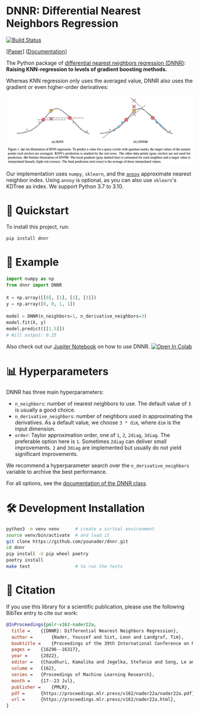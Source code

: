 # DNNR: Differential Nearest Neighbors Regression

[![Build Status](https://github.com/younader/dnnr/actions/workflows/dev.yml/badge.svg)](https://github.com/younader/dnnr/actions/workflows/dev.yml)

[[Paper](https://proceedings.mlr.press/v162/nader22a.html)]
[[Documentation](https://younader.github.io/dnnr/)]

The Python package of [differential nearest neighbors regression (DNNR)](https://proceedings.mlr.press/v162/nader22a.html): **Raising KNN-regression to levels of gradient boosting methods.**

Whereas KNN regression only uses the averaged value, DNNR also uses the gradient or even higher-order derivatives:

![KNN and DNNR Overview Image](knn_dnnr_overview.png)

Our implementation uses `numpy`, `sklearn`, and the [`annoy`](https://github.com/spotify/annoy) approximate nearest neighbor index. Using `annoy` is optional, as you can also use `sklearn`'s KDTree as index. We support Python 3.7 to 3.10.


# 🚀 Quickstart


To install this project, run:

```bash
pip install dnnr
```


# 🎉 Example

```python
import numpy as np
from dnnr import DNNR

X = np.array([[0], [1], [2], [3]])
y = np.array([0, 0, 1, 1])

model = DNNR(n_neighbors=1, n_derivative_neighbors=3)
model.fit(X, y)
model.predict([[1.5]])
# Will output: 0.25
```

Also check out our [Jupiter Notebook](./examples/dnnr_tutorial.ipynb) on how to use DNNR. [![Open In Colab](https://colab.research.google.com/assets/colab-badge.svg)](https://colab.research.google.com/github/younader/dnnr/blob/main/examples/dnnr_tutorial.ipynb)


# 📊 Hyperparameters

DNNR has three main hyperparameters:

* `n_neighbors`: number of nearest neighbors to use. The default value of
      `3` is usually a good choice.
* `n_derivative_neighbors`: number of neighbors used in approximating the
      derivatives. As a default value, we choose `3 * dim`, where `dim` is
      the input dimension.
* `order`: Taylor approximation order, one of `1`, `2`, `2diag`, `3diag`.
      The preferable option here is `1`. Sometimes `2diag` can deliver
      small improvements. `2` and `3diag` are implemented but usually do
      not yield significant improvements.

We recommend a hyperparameter search over the `n_derivative_neighbors` variable to archive the best performance.

For all options, see the [documentation of the DNNR class](https://younader.github.io/dnnr/api/#dnnr.dnnr.DNNR).

#  🛠 Development Installation

```bash
python3 -m venv venv      # create a virtual environment
source venv/bin/activate  # and load it
git clone https://github.com/younader/dnnr.git
cd dnnr
pip install -U pip wheel poetry
poetry install
make test                 # to run the tests
```


# 📄 Citation

If you use this library for a scientific publication, please use the following BibTex entry to cite our work:

```bibtex
@InProceedings{pmlr-v162-nader22a,
  title = 	 {{DNNR}: Differential Nearest Neighbors Regression},
  author =       {Nader, Youssef and Sixt, Leon and Landgraf, Tim},
  booktitle = 	 {Proceedings of the 39th International Conference on Machine Learning},
  pages = 	 {16296--16317},
  year = 	 {2022},
  editor = 	 {Chaudhuri, Kamalika and Jegelka, Stefanie and Song, Le and Szepesvari, Csaba and Niu, Gang and Sabato, Sivan},
  volume = 	 {162},
  series = 	 {Proceedings of Machine Learning Research},
  month = 	 {17--23 Jul},
  publisher =    {PMLR},
  pdf = 	 {https://proceedings.mlr.press/v162/nader22a/nader22a.pdf},
  url = 	 {https://proceedings.mlr.press/v162/nader22a.html},
}
```
